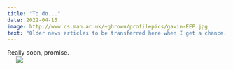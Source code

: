 ```yaml
---
title: "To do..."
date: 2022-04-15
image: http://www.cs.man.ac.uk/~gbrown/profilepics/gavin-EEP.jpg
text: "Older news articles to be transferred here when I get a chance...."
---
```





<div style="width:75%;display:inline-block;vertical-align: top;text-align: justify;">
  Really soon, promise.
</div>
<div style="padding-left:20px;width:25%;display:inline-block; min-width:2cm; align: center;vertical-align: middle;">
      <img src="https://loremflickr.com/320/240" />
</div>
